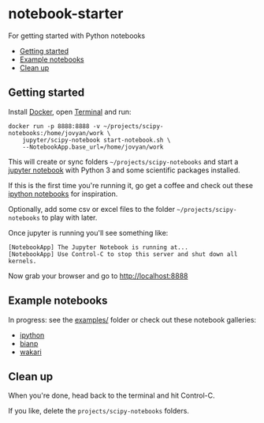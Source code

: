 # notebook-starter

For getting started with Python notebooks

- [Getting started](https://github.com/brennv/notebook-starter#getting-started)
- [Example notebooks](https://github.com/brennv/notebook-starter#example-notebooks)
- [Clean up](https://github.com/brennv/notebook-starter#clean-up)

## Getting started

Install [Docker](http://www.docker.com/products/docker), open [Terminal](http://blog.teamtreehouse.com/introduction-to-the-mac-os-x-command-line) and run:

    docker run -p 8888:8888 -v ~/projects/scipy-notebooks:/home/jovyan/work \
        jupyter/scipy-notebook start-notebook.sh \
        --NotebookApp.base_url=/home/jovyan/work

This will create or sync folders `~/projects/scipy-notebooks` and start a [jupyter notebook](http://www.jupyter.org) with Python 3 and some scientific packages installed.

If this is the first time you're running it, go get a coffee and check out these [ipython notebooks](https://github.com/ipython/ipython/wiki/A-gallery-of-interesting-IPython-Notebooks#introductory-tutorials) for inspiration.

Optionally, add some csv or excel files to the folder `~/projects/scipy-notebooks` to play with later.

Once jupyter is running you'll see something like:

    [NotebookApp] The Jupyter Notebook is running at...
    [NotebookApp] Use Control-C to stop this server and shut down all kernels.

Now grab your browser and go to [http://localhost:8888](http://localhost:8888)

## Example notebooks

In progress: see the [examples/](https://github.com/brennv/notebook-starter/tree/master/examples) folder or check out these notebook galleries:

- [ipython](https://github.com/ipython/ipython/wiki/A-gallery-of-interesting-IPython-Notebooks#introductory-tutorials)
- [bianp](http://nb.bianp.net/sort/views/)
- [wakari](https://wakari.io/gallery)

## Clean up

When you're done, head back to the terminal and hit Control-C. 

If you like, delete the `projects/scipy-notebooks` folders.
